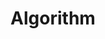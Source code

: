 ---
title: "Algorithm"
layout: home
permalink: /tags/algorithm/
pagination:
  enabled: true
  tag: algorithm
---